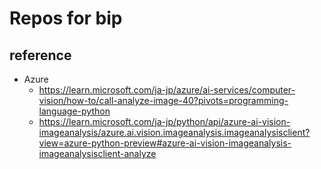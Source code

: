# Repos for bip
## reference
- Azure
    - https://learn.microsoft.com/ja-jp/azure/ai-services/computer-vision/how-to/call-analyze-image-40?pivots=programming-language-python
    - https://learn.microsoft.com/ja-jp/python/api/azure-ai-vision-imageanalysis/azure.ai.vision.imageanalysis.imageanalysisclient?view=azure-python-preview#azure-ai-vision-imageanalysis-imageanalysisclient-analyze